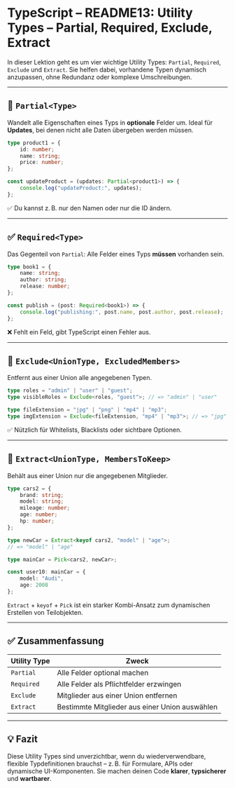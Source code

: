 
# TypeScript – README13: Utility Types – Partial, Required, Exclude, Extract

In dieser Lektion geht es um vier wichtige Utility Types: `Partial`, `Required`, `Exclude` und `Extract`. Sie helfen dabei, vorhandene Typen dynamisch anzupassen, ohne Redundanz oder komplexe Umschreibungen.

---

## 🔧 `Partial<Type>`

Wandelt alle Eigenschaften eines Typs in **optionale** Felder um. Ideal für **Updates**, bei denen nicht alle Daten übergeben werden müssen.

```ts
type product1 = {
    id: number;
    name: string;
    price: number;
};

const updateProduct = (updates: Partial<product1>) => {
    console.log("updateProduct:", updates);
};
```

✅ Du kannst z. B. nur den Namen oder nur die ID ändern.

---

## ✅ `Required<Type>`

Das Gegenteil von `Partial`: Alle Felder eines Typs **müssen** vorhanden sein.

```ts
type book1 = {
    name: string;
    author: string;
    release: number;
};

const publish = (post: Required<book1>) => {
    console.log("publishing:", post.name, post.author, post.release);
};
```

❌ Fehlt ein Feld, gibt TypeScript einen Fehler aus.

---

## 🚫 `Exclude<UnionType, ExcludedMembers>`

Entfernt aus einer Union alle angegebenen Typen.

```ts
type roles = "admin" | "user" | "guest";
type visibleRoles = Exclude<roles, "guest">; // => "admin" | "user"
```

```ts
type fileExtension = "jpg" | "png" | "mp4" | "mp3";
type imgExtension = Exclude<fileExtension, "mp4" | "mp3">; // => "jpg" | "png"
```

✅ Nützlich für Whitelists, Blacklists oder sichtbare Optionen.

---

## 🧪 `Extract<UnionType, MembersToKeep>`

Behält aus einer Union nur die angegebenen Mitglieder.

```ts
type cars2 = {
    brand: string;
    model: string;
    mileage: number;
    age: number;
    hp: number;
};

type newCar = Extract<keyof cars2, "model" | "age">;
// => "model" | "age"

type mainCar = Pick<cars2, newCar>;

const user10: mainCar = {
    model: "Audi",
    age: 2008
};
```

`Extract` + `keyof` + `Pick` ist ein starker Kombi-Ansatz zum dynamischen Erstellen von Teilobjekten.

---

## ✅ Zusammenfassung

| Utility Type | Zweck                                                       |
|--------------|-------------------------------------------------------------|
| `Partial`    | Alle Felder optional machen                                 |
| `Required`   | Alle Felder als Pflichtfelder erzwingen                     |
| `Exclude`    | Mitglieder aus einer Union entfernen                        |
| `Extract`    | Bestimmte Mitglieder aus einer Union auswählen              |

---

## 💡 Fazit

Diese Utility Types sind unverzichtbar, wenn du wiederverwendbare, flexible Typdefinitionen brauchst – z. B. für Formulare, APIs oder dynamische UI-Komponenten. Sie machen deinen Code **klarer**, **typsicherer** und **wartbarer**.
